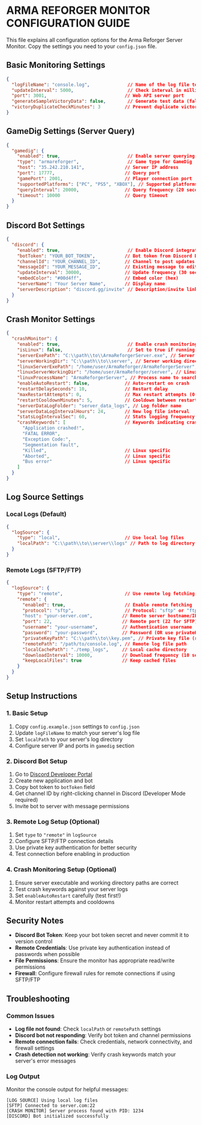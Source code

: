 # ARMA REFORGER MONITOR CONFIGURATION GUIDE

This file explains all configuration options for the Arma Reforger Server Monitor.
Copy the settings you need to your `config.json` file.

## Basic Monitoring Settings

```json
{
  "logFileName": "console.log",              // Name of the log file to monitor
  "updateInterval": 5000,                    // Check interval in milliseconds (5 seconds)
  "port": 3001,                             // Web API server port
  "generateSampleVictoryData": false,        // Generate test data (false for production)
  "victoryDuplicateCheckMinutes": 3         // Prevent duplicate victory detection window
}
```

## GameDig Settings (Server Query)

```json
{
  "gamedig": {
    "enabled": true,                         // Enable server querying
    "type": "armareforger",                  // Game type for GameDig
    "host": "35.242.210.141",               // Server IP address
    "port": 17777,                          // Query port
    "gamePort": 2001,                       // Player connection port
    "supportedPlatforms": ["PC", "PS5", "XBOX"], // Supported platforms
    "queryInterval": 20000,                 // Query frequency (20 seconds)
    "timeout": 10000                        // Query timeout
  }
}
```

## Discord Bot Settings

```json
{
  "discord": {
    "enabled": true,                         // Enable Discord integration
    "botToken": "YOUR_BOT_TOKEN",           // Bot token from Discord Developer Portal
    "channelId": "YOUR_CHANNEL_ID",         // Channel to post updates
    "messageId": "YOUR_MESSAGE_ID",         // Existing message to edit (optional)
    "updateInterval": 30000,                // Update frequency (30 seconds)
    "embedColor": "#00d4ff",                // Embed color (hex)
    "serverName": "Your Server Name",       // Display name
    "serverDescription": "discord.gg/invite" // Description/invite link
  }
}
```

## Crash Monitor Settings

```json
{
  "crashMonitor": {
    "enabled": true,                         // Enable crash monitoring
    "isLinux": false,                        // Set to true if running on Linux
    "serverExePath": "C:\\path\\to\\ArmaReforgerServer.exe", // Server executable (Windows)
    "serverWorkingDir": "C:\\path\\to\\server", // Server working directory (Windows)
    "linuxServerExePath": "/home/user/ArmaReforger/ArmaReforgerServer", // Linux server path
    "linuxServerWorkingDir": "/home/user/ArmaReforger/server", // Linux working directory
    "linuxProcessName": "ArmaReforgerServer", // Process name to search for on Linux
    "enableAutoRestart": false,             // Auto-restart on crash
    "restartDelaySeconds": 10,              // Restart delay
    "maxRestartAttempts": 0,                // Max restart attempts (0 = unlimited)
    "restartCooldownMinutes": 5,            // Cooldown between restarts
    "serverDataLogFolder": "server_data_logs", // Log folder name
    "serverDataLogIntervalHours": 24,       // New log file interval
    "statsLogIntervalSec": 60,              // Stats logging frequency
    "crashKeywords": [                      // Keywords indicating crashes
      "Application crashed!",
      "FATAL ERROR",
      "Exception Code:",
      "Segmentation fault",
      "Killed",                             // Linux specific
      "Aborted",                            // Linux specific  
      "Bus error"                           // Linux specific
    ]
  }
}
```

## Log Source Settings

### Local Logs (Default)
```json
{
  "logSource": {
    "type": "local",                        // Use local log files
    "localPath": "C:\\path\\to\\server\\logs" // Path to log directory
  }
}
```

### Remote Logs (SFTP/FTP)
```json
{
  "logSource": {
    "type": "remote",                       // Use remote log fetching
    "remote": {
      "enabled": true,                      // Enable remote fetching
      "protocol": "sftp",                   // Protocol: "sftp" or "ftp"
      "host": "your-server.com",           // Remote server hostname/IP
      "port": 22,                          // Remote port (22 for SFTP)
      "username": "your-username",         // Authentication username
      "password": "your-password",         // Password (OR use privateKeyPath)
      "privateKeyPath": "C:\\path\\to\\key.pem", // Private key file (recommended)
      "remotePath": "/path/to/console.log", // Remote log file path
      "localCachePath": "./temp_logs",     // Local cache directory
      "downloadInterval": 10000,           // Download frequency (10 seconds)
      "keepLocalFiles": true               // Keep cached files
    }
  }
}
```

## Setup Instructions

### 1. Basic Setup
1. Copy `config.example.json` settings to `config.json`
2. Update `logFileName` to match your server's log file
3. Set `localPath` to your server's log directory
4. Configure server IP and ports in `gamedig` section

### 2. Discord Bot Setup
1. Go to [Discord Developer Portal](https://discord.com/developers/applications)
2. Create new application and bot
3. Copy bot token to `botToken` field
4. Get channel ID by right-clicking channel in Discord (Developer Mode required)
5. Invite bot to server with message permissions

### 3. Remote Log Setup (Optional)
1. Set `type` to `"remote"` in `logSource`
2. Configure SFTP/FTP connection details
3. Use private key authentication for better security
4. Test connection before enabling in production

### 4. Crash Monitoring Setup (Optional)
1. Ensure server executable and working directory paths are correct
2. Test crash keywords against your server logs
3. Set `enableAutoRestart` carefully (test first!)
4. Monitor restart attempts and cooldowns

## Security Notes

- **Discord Bot Token**: Keep your bot token secret and never commit it to version control
- **Remote Credentials**: Use private key authentication instead of passwords when possible
- **File Permissions**: Ensure the monitor has appropriate read/write permissions
- **Firewall**: Configure firewall rules for remote connections if using SFTP/FTP

## Troubleshooting

### Common Issues
- **Log file not found**: Check `localPath` or `remotePath` settings
- **Discord bot not responding**: Verify bot token and channel permissions
- **Remote connection fails**: Check credentials, network connectivity, and firewall settings
- **Crash detection not working**: Verify crash keywords match your server's error messages

### Log Output
Monitor the console output for helpful messages:
```
[LOG SOURCE] Using local log files
[SFTP] Connected to server.com:22
[CRASH MONITOR] Server process found with PID: 1234
[DISCORD] Bot initialized successfully
```
